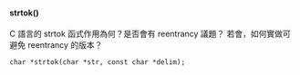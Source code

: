 #### strtok()

C 語言的 strtok 函式作用為何？是否會有 reentrancy 議題？
若會，如何實做可避免 reentrancy 的版本？

`char *strtok(char *str, const char *delim);`
